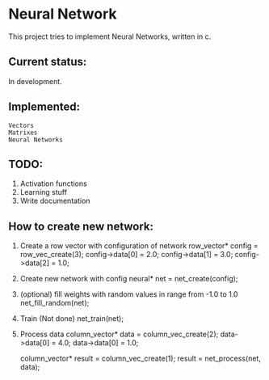 # Neural Network
This project tries to implement Neural Networks, written in c.

## Current status:
In development.

## Implemented:
    Vectors
    Matrixes
    Neural Networks

## TODO:
 1. Activation functions
 2. Learning stuff
 2. Write documentation

## How to create new network:
 1. Create a row vector with configuration of network
row_vector* config = row_vec_create(3);
config->data[0] = 2.0;
config->data[1] = 3.0;
config->data[2] = 1.0;
 
 2. Create new network with config
    neural* net = net_create(config);
 
 3. (optional) fill weights with random values in range from -1.0 to 1.0
    net_fill_random(net);

 4. Train (Not done)
    net_train(net);

 5. Process data
    column_vector* data = column_vec_create(2);
    data->data[0] = 4.0;
    data->data[0] = 1.0;

    column_vector* result = column_vec_create(1);
    result = net_process(net, data);